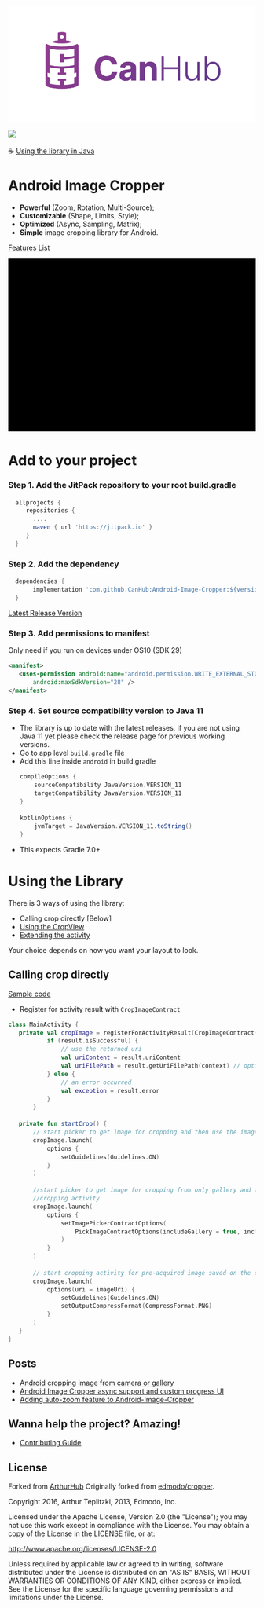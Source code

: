 [![CanHub](.documentation/art/canhub_logo_horizontal_transparent.png?raw=true)](https://github.com/canhub)

[![](https://jitpack.io/v/CanHub/Android-Image-Cropper.svg)](https://jitpack.io/#CanHub/Android-Image-Cropper)

☕ [Using the library in Java](.documentation/java_usage.md)

Android Image Cropper
=======
- **Powerful** (Zoom, Rotation, Multi-Source);
- **Customizable** (Shape, Limits, Style);
- **Optimized** (Async, Sampling, Matrix);
- **Simple** image cropping library for Android.

[Features List](.documentation/features.md)

![Crop](.documentation/art/demo.gif?raw=true)

# Add to your project
### Step 1. Add the JitPack repository to your root build.gradle
```gradle
  allprojects {
     repositories {
       ....
       maven { url 'https://jitpack.io' }
     }
  }
```

### Step 2. Add the dependency
```gradle
  dependencies {
       implementation 'com.github.CanHub:Android-Image-Cropper:${version}'
  }
```
[Latest Release Version](https://github.com/CanHub/Android-Image-Cropper/releases)

### Step 3. Add permissions to manifest
Only need if you run on devices under OS10 (SDK 29)
 ```xml
<manifest>
    <uses-permission android:name="android.permission.WRITE_EXTERNAL_STORAGE"
        android:maxSdkVersion="28" />
</manifest>
 ```

### Step 4. Set source compatibility version to Java 11
- The library is up to date with the latest releases, if you are not using Java 11 yet please check the release page for previous working versions.
- Go to app level `build.gradle` file
- Add this line inside ```android``` in build.gradle
	```gradle
	compileOptions {
        sourceCompatibility JavaVersion.VERSION_11
        targetCompatibility JavaVersion.VERSION_11
    }
 
    kotlinOptions {
        jvmTarget = JavaVersion.VERSION_11.toString()
    }
	```
 - This expects Gradle 7.0+

# Using the Library
There is 3 ways of using the library:
- Calling crop directly [Below]
- [Using the CropView](.documentation/crop_view.md)
- [Extending the activity](.documentation/custom_activity.md)

Your choice depends on how you want your layout to look.

## Calling crop directly
[Sample code](https://github.com/CanHub/Android-Image-Cropper/tree/main/sample/src/main/java/com/canhub/cropper/sample/SampleCrop.kt)

- Register for activity result with `CropImageContract`
 ```kotlin
class MainActivity {
    private val cropImage = registerForActivityResult(CropImageContract()) { result ->
            if (result.isSuccessful) {
                // use the returned uri
                val uriContent = result.uriContent 
                val uriFilePath = result.getUriFilePath(context) // optional usage
            } else {
                // an error occurred
                val exception = result.error
            }
        }

    private fun startCrop() {
        // start picker to get image for cropping and then use the image in cropping activity
        cropImage.launch(
            options {
                setGuidelines(Guidelines.ON)
            }
        )

        //start picker to get image for cropping from only gallery and then use the image in
        //cropping activity
        cropImage.launch(
            options {
                setImagePickerContractOptions(
                    PickImageContractOptions(includeGallery = true, includeCamera = false)
                )
            }
        )

        // start cropping activity for pre-acquired image saved on the device and customize settings
        cropImage.launch(
            options(uri = imageUri) {
                setGuidelines(Guidelines.ON)
                setOutputCompressFormat(CompressFormat.PNG)
            }
        )
    }
}
 ```

## Posts
 - [Android cropping image from camera or gallery](http://theartofdev.com/2015/02/15/android-cropping-image-from-camera-or-gallery/)
 - [Android Image Cropper async support and custom progress UI](http://theartofdev.com/2016/01/15/android-image-cropper-async-support-and-custom-progress-ui/)
 - [Adding auto-zoom feature to Android-Image-Cropper](https://theartofdev.com/2016/04/25/adding-auto-zoom-feature-to-android-image-cropper/)

## Wanna help the project? Amazing!
- [Contributing Guide](https://github.com/CanHub/Android-Image-Cropper/blob/main/CONTRIBUTING.md)

## License
Forked from [ArthurHub](https://github.com/ArthurHub/Android-Image-Cropper)
Originally forked from [edmodo/cropper](https://github.com/edmodo/cropper).

Copyright 2016, Arthur Teplitzki, 2013, Edmodo, Inc.

Licensed under the Apache License, Version 2.0 (the "License"); you may not use this work except in compliance with the   License.
You may obtain a copy of the License in the LICENSE file, or at:

  http://www.apache.org/licenses/LICENSE-2.0

Unless required by applicable law or agreed to in writing, software distributed under the License is distributed on an "AS   IS" BASIS, WITHOUT WARRANTIES OR CONDITIONS OF ANY KIND, either express or implied. See the License for the specific language governing permissions and limitations under the License.

